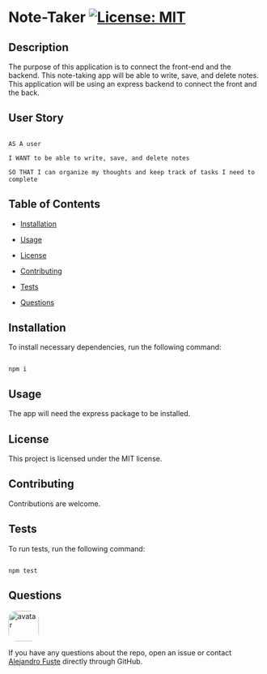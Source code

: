 
# Note-Taker [![License: MIT](https://img.shields.io/badge/License-MIT-blue.svg)](https://opensource.org/licenses/MIT)


## Description 

The purpose of this application is to connect the front-end and the backend. This note-taking app will be able to write, save, and delete notes. This application will be using an express backend to connect the front and the back.  

## User Story

```

AS A user

I WANT to be able to write, save, and delete notes

SO THAT I can organize my thoughts and keep track of tasks I need to complete

```

## Table of Contents

* [Installation](#installation)

* [Usage](#usage)

* [License](#license)

* [Contributing](#contributing)

* [Tests](#tests)

* [Questions](#questions)

## Installation

To install necessary dependencies, run the following command:

```

npm i

```

## Usage

The app will need the express package to be installed.

## License

This project is licensed under the MIT license.

## Contributing

Contributions are welcome.

## Tests 

To run tests, run the following command:

```

npm test

```

## Questions

<img src="https://avatars2.githubusercontent.com/u/48495840?v=4" alt="avatar" style="border-radius: 16px" width="60"/>

If you have any questions about the repo, open an issue or contact [Alejandro Fuste](https://github.com/ZepCap) directly through GitHub.


